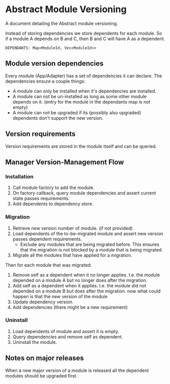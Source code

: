 # Abstract Module Versioning

A document detailing the Abstract module versioning.

Instead of storing dependencies we store dependents for each module. So if a module A depends on B and C, then B and C will have A as a dependent.

`DEPENDANTS: Map<ModuleId, Vec<ModuleId>>`

## Module version dependencies

Every module (App/Adapter) has a set of dependencies it can declare. The dependencies ensure a couple things:

- A module can only be installed when it's dependencies are installed.
- A module can not be un-installed as long as some other module depends on it. (entry for the module in the dependants map is not empty)
- A module can not be upgraded if its (possibly also upgraded) dependents don't support the new version.

## Version requirements

Version requirements are stored in the module itself and can be queried.

## Manager Version-Management Flow

### Installation

1. Call module factory to add the module.
2. On factory callback, query module dependencies and assert current state passes requirements.
3. Add dependents to dependency store.

### Migration

1. Retrieve new version number of module. (if not provided)
2. Load dependents of the to-be-migrated module and assert new version passes dependent requirements.
    - Exclude any modules that are being migrated before. This ensures that the migration is not blocked by a module that is being migrated.
3. Migrate all the modules that have applied for a migration.

Then for each module that was migrated:

1. Remove self as a dependent when it no longer applies. I.e. the module depended on a module A but no longer does after the migration.
2. Add self as a dependent when it applies. I.e. the module did not depended on a module B but does after the migration.
now what could happen is that the new version of the module
2. Update dependency version.
3. Add dependencies (there might be a new requirement)

### Uninstall

1. Load dependents of module and assert it is empty.
2. Query dependencies and remove self as dependent.
3. Uninstall the module.

## Notes on major releases

When a new major version of a module is released all the dependent modules should be upgraded first.
